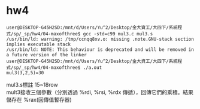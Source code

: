 # hw4
```
user@DESKTOP-G45H2SD:/mnt/d/Users/Yu^2/Desktop/金大資工/大四下/系統程式/sp/_sp/hw4/04-maxofthree$ gcc -std=c99 mul3.c mul3.s
/usr/bin/ld: warning: /tmp/ccnqq8xv.o: missing .note.GNU-stack section implies executable stack
/usr/bin/ld: NOTE: This behaviour is deprecated and will be removed in a future version of the linker
user@DESKTOP-G45H2SD:/mnt/d/Users/Yu^2/Desktop/金大資工/大四下/系統程式/sp/_sp/hw4/04-maxofthree$ ./a.out
mul3(3,2,5)=30
```

mul3.s標註 15~18row \
mult3接收三個參數（分別透過 %rdi, %rsi, %rdx 傳遞），回傳它們的乘積。結果儲存在 %rax(回傳值暫存器)